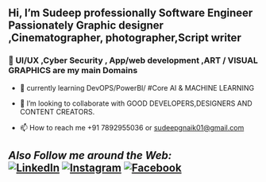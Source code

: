 <h2> Hi, I’m Sudeep professionally Software Engineer Passionately Graphic designer ,Cinematographer, photographer,Script writer </h2>
<h3> 👀  UI/UX ,Cyber Security , App/web development ,ART / VISUAL GRAPHICS are my main Domains</h3>

- 🌱 currently learning DevOPS/PowerBI/ #Core AI & MACHINE LEARNING
  
- 💞️ I’m looking to collaborate with GOOD DEVELOPERS,DESIGNERS AND CONTENT CREATORS.
  
- 📫 How to reach me +91 7892955036 or sudeepgnaik01@gmail.com

<h2><i>Also Follow me around the Web:</i><br>
<a href="https://www.linkedin.com/in/sudeep-naik-328495145/" target="_blank"><img src="https://img.shields.io/badge/LinkedIn-%230077B5.svg?&style=flat-square&logo=linkedin&logoColor=white" alt="LinkedIn"></a>
<a href="https://www.instagram.com/sudeep_naik_15/" target="_blank"><img src="https://img.shields.io/badge/Instagram-%23E4405F.svg?&style=flat-square&logo=instagram&logoColor=white" alt="Instagram"></a>
<a href="https://www.facebook.com/naiksudeep15" target="_blank"><img src="https://img.shields.io/badge/Facebook-%231877F2.svg?&style=flat-square&logo=facebook&logoColor=white" alt="Facebook"></a>
</div>

<!---
SudeepNAIK15/SudeepNAIK15 is a ✨ special ✨ repository because its `README.md` (this file) appears on your GitHub profile.
You can click the Preview link to take a look at your changes.
--->
